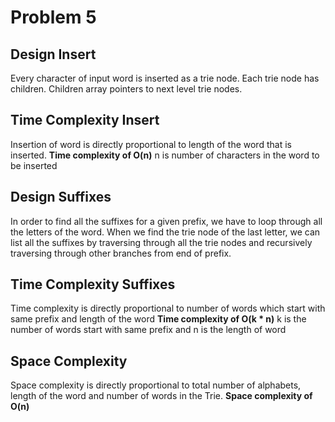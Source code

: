 # Problem 5 
## Design Insert
Every character of input word is inserted as a trie node. Each trie node has children. Children array pointers to next level trie nodes.
## Time Complexity Insert
Insertion of word is directly proportional to length of the word that is inserted.
**Time complexity of O(n)** 
n is number of characters in the word to be inserted
## Design Suffixes
In order to find all the suffixes for a given prefix, we have to loop through all the letters of the word. When we find the trie node of the last letter, we can list all the suffixes by traversing through all the trie nodes and recursively traversing through other branches from end of prefix.
## Time Complexity Suffixes
Time complexity is directly proportional to number of words which start with same prefix and length of the word 
**Time complexity of O(k * n)** 
k is the number of words start with same prefix and n is the length of word
## Space Complexity
Space complexity is directly proportional to total number of alphabets, length of the word and number of words in the Trie.
**Space complexity of O(n)** 